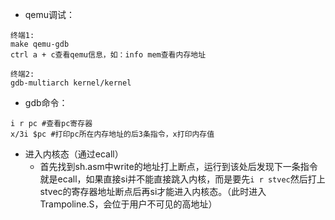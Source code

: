 - qemu调试：
```shell
终端1:
make qemu-gdb
ctrl a + c查看qemu信息，如：info mem查看内存地址

终端2:
gdb-multiarch kernel/kernel
```
- gdb命令：
```shell
i r pc #查看pc寄存器
x/3i $pc #打印pc所在内存地址的后3条指令，x打印内存值

```
- 进入内核态（通过ecall）
	- 首先找到sh.asm中write的地址打上断点，运行到该处后发现下一条指令就是ecall，如果直接si并不能直接跳入内核，而是要先`i r stvec`然后打上stvec的寄存器地址断点后再si才能进入内核态。（此时进入Trampoline.S，会位于用户不可见的高地址）